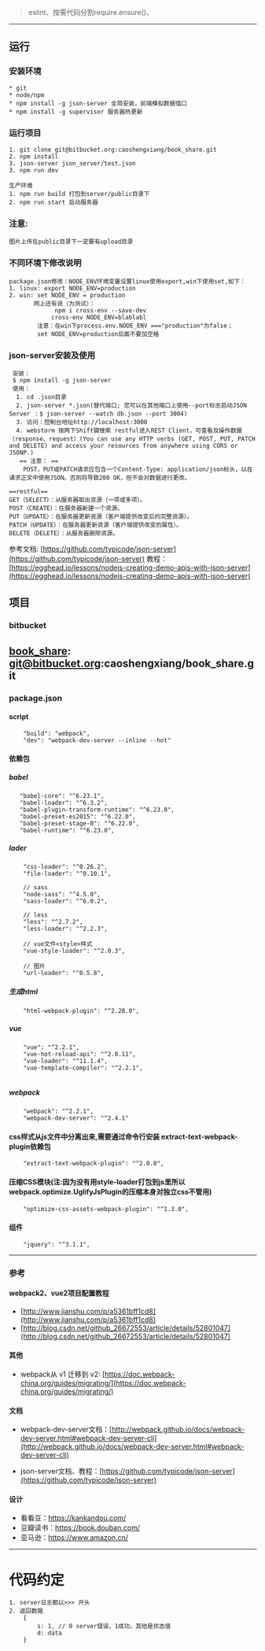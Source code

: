 > eslint、按需代码分割require.ensure()、
-----------
## 运行
### 安装环境
    * git 
    * node/npm
    * npm install -g json-server 全局安装，前端模拟数据借口
    * npm install -g supervisor 服务器热更新

### 运行项目
    1. git clone git@bitbucket.org:caoshengxiang/book_share.git
    2. npm install
    3. json-server json_server/test.json
    3. npm run dev

    生产环境
    1. npm run build 打包到server/public目录下
    2. npm run start 启动服务器

### 注意:
    图片上传在public目录下一定要有upload目录

### 不同环境下修改说明
    package.json修改：NODE_ENV环境变量设置linux使用export,win下使用set,如下：
    1. linux: export NODE_ENV=production
    2. win: set NODE_ENV = production
           网上还有说（为测试）：
                 npm i cross-env --save-dev
                cross-env NODE_ENV=blablabl
            注意：在win下process.env.NODE_ENV ==="production"为false；
            set NODE_ENV=production后面不要加空格

### json-server安装及使用
     安装：
     $ npm install -g json-server
     使用：
      1. cd .json目录
      2. json-server *.json(替代端口; 您可以在其他端口上使用--port标志启动JSON Server ：$ json-server --watch db.json --port 3004)
      3. 访问：控制台地址http://localhost:3000
      4. webstorm 按两下Shift键搜索 restful进入REST Client，可查看及操作数据（response、request）(You can use any HTTP verbs (GET, POST, PUT, PATCH and DELETE) and access your resources from anywhere using CORS or JSONP.)
       == 注意： ==
        POST，PUT或PATCH请求应包含一个Content-Type: application/json标头，以在请求正文中使用JSON。否则将导致200 OK，但不会对数据进行更改。

    ==restful==
    GET（SELECT）：从服务器取出资源（一项或多项）。
    POST（CREATE）：在服务器新建一个资源。
    PUT（UPDATE）：在服务器更新资源（客户端提供改变后的完整资源）。
    PATCH（UPDATE）：在服务器更新资源（客户端提供改变的属性）。
    DELETE（DELETE）：从服务器删除资源。

参考文档:
[https://github.com/typicode/json-server](https://github.com/typicode/json-server)
教程：
[https://egghead.io/lessons/nodejs-creating-demo-apis-with-json-server](https://egghead.io/lessons/nodejs-creating-demo-apis-with-json-server)

## 项目
### bitbucket
[book_share](git@bitbucket.org:caoshengxiang/book_share.git): git@bitbucket.org:caoshengxiang/book_share.git
------------

### package.json
#### script
```
    "build": "webpack",
    "dev": "webpack-dev-server --inline --hot"
```


#### 依赖包
##### babel
```
   "babel-core": "^6.23.1",
   "babel-loader": "^6.3.2",
   "babel-plugin-transform-runtime": "^6.23.0",
   "babel-preset-es2015": "^6.22.0",
   "babel-preset-stage-0": "^6.22.0",
   "babel-runtime": "^6.23.0", 
```
##### lader
```
    "css-loader": "^0.26.2",
    "file-loader": "^0.10.1",
    
    // sass
    "node-sass": "^4.5.0",
    "sass-loader": "^6.0.2",
    
    // less
    "less": "^2.7.2",
    "less-loader": "^2.2.3",
    
    // vue文件<style>样式
    "vue-style-loader": "^2.0.3",

    // 图片
    "url-loader": "^0.5.8",
```
##### 生成html
```
    "html-webpack-plugin": "^2.28.0",
```
##### vue 
```
    "vue": "^2.2.1",
    "vue-hot-reload-api": "^2.0.11",
    "vue-loader": "^11.1.4",
    "vue-template-compiler": "^2.2.1",
        
```
##### webpack
```
    "webpack": "^2.2.1",
    "webpack-dev-server": "^2.4.1"
```
#### css样式从js文件中分离出来,需要通过命令行安装 extract-text-webpack-plugin依赖包
```
    "extract-text-webpack-plugin": "^2.0.0",
```
#### 压缩CSS模块(注:因为没有用style-loader打包到js里所以webpack.optimize.UglifyJsPlugin的压缩本身对独立css不管用)
```
    "optimize-css-assets-webpack-plugin": "^1.3.0",
```
#### 组件
```
    "jquery": "^3.1.1",
```


------------


### 参考
#### webpack2、vue2项目配置教程
* [http://www.jianshu.com/p/a5361bff1cd8](http://www.jianshu.com/p/a5361bff1cd8)
* [http://blog.csdn.net/github_26672553/article/details/52801047](http://blog.csdn.net/github_26672553/article/details/52801047)


#### 其他
* webpack从 v1 迁移到 v2: [https://doc.webpack-china.org/guides/migrating/](https://doc.webpack-china.org/guides/migrating/)



#### 文档
* webpack-dev-server文档：[http://webpack.github.io/docs/webpack-dev-server.html#webpack-dev-server-cli](http://webpack.github.io/docs/webpack-dev-server.html#webpack-dev-server-cli)

* json-server文档、教程：[https://github.com/typicode/json-server](https://github.com/typicode/json-server)

#### 设计
* 看看豆：https://kankandou.com/
* 豆瓣读书：https://book.douban.com/
* 亚马逊：https://www.amazon.cn/
-------------


# 代码约定
    1. server日志都以>>> 开头
    2. 返回数据
        {
            s: 1, // 0 server错误，1成功，其他是状态值
            d: data
        }